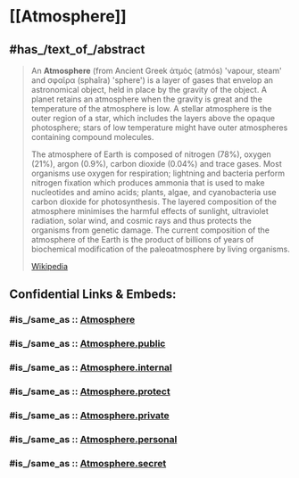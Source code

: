 
# [[Atmosphere]] 



## #has_/text_of_/abstract 

> An **Atmosphere** (from Ancient Greek  ἀτμός (atmós) 'vapour, steam' and  σφαῖρα (sphaîra) 'sphere') is a layer of gases that envelop an astronomical object, held in place by the gravity of the object. A planet retains an atmosphere when the gravity is great and the temperature of the atmosphere is low. A stellar atmosphere is the outer region of a star, which includes the layers above the opaque photosphere; stars of low temperature might have outer atmospheres containing compound molecules.
>
> The atmosphere of Earth is composed of nitrogen (78%), oxygen (21%), argon (0.9%), carbon dioxide (0.04%) and trace gases. Most organisms use oxygen for respiration; lightning and bacteria perform nitrogen fixation which produces ammonia that is used to make nucleotides and amino acids; plants, algae, and cyanobacteria use carbon dioxide for photosynthesis. The layered composition of the atmosphere minimises the harmful effects of sunlight, ultraviolet radiation, solar wind, and cosmic rays and thus protects the organisms from genetic damage. The current composition of the atmosphere of the Earth is the product of billions of years of biochemical modification of the paleoatmosphere by living organisms.
>
> [Wikipedia](https://en.wikipedia.org/wiki/Atmosphere) 


## Confidential Links & Embeds: 

### #is_/same_as :: [Atmosphere](/_Standards/Astronomy/Planet/Atmosphere.md) 

### #is_/same_as :: [Atmosphere.public](/_public/Astronomy/Planet/Atmosphere.public.md) 

### #is_/same_as :: [Atmosphere.internal](/_internal/Astronomy/Planet/Atmosphere.internal.md) 

### #is_/same_as :: [Atmosphere.protect](/_protect/Astronomy/Planet/Atmosphere.protect.md) 

### #is_/same_as :: [Atmosphere.private](/_private/Astronomy/Planet/Atmosphere.private.md) 

### #is_/same_as :: [Atmosphere.personal](/_personal/Astronomy/Planet/Atmosphere.personal.md) 

### #is_/same_as :: [Atmosphere.secret](/_secret/Astronomy/Planet/Atmosphere.secret.md)

